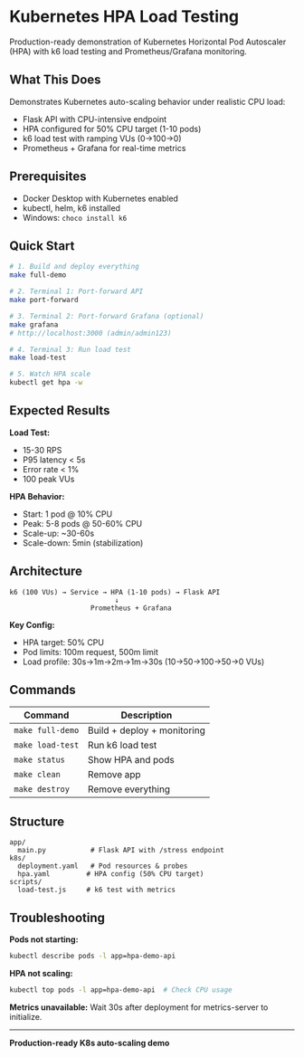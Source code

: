 # Kubernetes HPA Load Testing

Production-ready demonstration of Kubernetes Horizontal Pod Autoscaler (HPA) with k6 load testing and Prometheus/Grafana monitoring.

## What This Does

Demonstrates Kubernetes auto-scaling behavior under realistic CPU load:
- Flask API with CPU-intensive endpoint
- HPA configured for 50% CPU target (1-10 pods)
- k6 load test with ramping VUs (0→100→0)
- Prometheus + Grafana for real-time metrics

## Prerequisites

- Docker Desktop with Kubernetes enabled
- kubectl, helm, k6 installed
- Windows: `choco install k6`

## Quick Start

```bash
# 1. Build and deploy everything
make full-demo

# 2. Terminal 1: Port-forward API
make port-forward

# 3. Terminal 2: Port-forward Grafana (optional)
make grafana
# http://localhost:3000 (admin/admin123)

# 4. Terminal 3: Run load test
make load-test

# 5. Watch HPA scale
kubectl get hpa -w
```

## Expected Results

**Load Test:**
- 15-30 RPS
- P95 latency < 5s
- Error rate < 1%
- 100 peak VUs

**HPA Behavior:**
- Start: 1 pod @ 10% CPU
- Peak: 5-8 pods @ 50-60% CPU
- Scale-up: ~30-60s
- Scale-down: 5min (stabilization)

## Architecture

```
k6 (100 VUs) → Service → HPA (1-10 pods) → Flask API
                          ↓
                    Prometheus + Grafana
```

**Key Config:**
- HPA target: 50% CPU
- Pod limits: 100m request, 500m limit
- Load profile: 30s→1m→2m→1m→30s (10→50→100→50→0 VUs)

## Commands

| Command | Description |
|---------|-------------|
| `make full-demo` | Build + deploy + monitoring |
| `make load-test` | Run k6 load test |
| `make status` | Show HPA and pods |
| `make clean` | Remove app |
| `make destroy` | Remove everything |

## Structure

```
app/
  main.py           # Flask API with /stress endpoint
k8s/
  deployment.yaml   # Pod resources & probes
  hpa.yaml         # HPA config (50% CPU target)
scripts/
  load-test.js     # k6 test with metrics
```

## Troubleshooting

**Pods not starting:**
```bash
kubectl describe pods -l app=hpa-demo-api
```

**HPA not scaling:**
```bash
kubectl top pods -l app=hpa-demo-api  # Check CPU usage
```

**Metrics unavailable:**
Wait 30s after deployment for metrics-server to initialize.

---

**Production-ready K8s auto-scaling demo**
